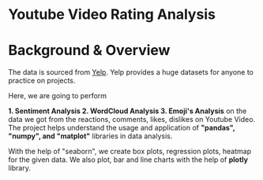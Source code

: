 # Youtube Video Rating Analysis
# Background & Overview
The data is sourced from <a href='https://www.yelp.com/dataset' target='_blank'>Yelp</a>. Yelp provides a huge datasets for anyone to practice on projects.

Here, we are going to perform

 **1. Sentiment Analysis
 2. WordCloud Analysis
 3. Emoji's Analysis** 
on the data we got from the reactions, comments, likes, dislikes on Youtube Video. The project helps understand the usage and application of **"pandas", "numpy", and "matplot"** libraries in data analysis.

With the help of "seaborn", we create box plots, regression plots, heatmap for the given data. We also plot, bar and line charts with the help of **plotly** library.
